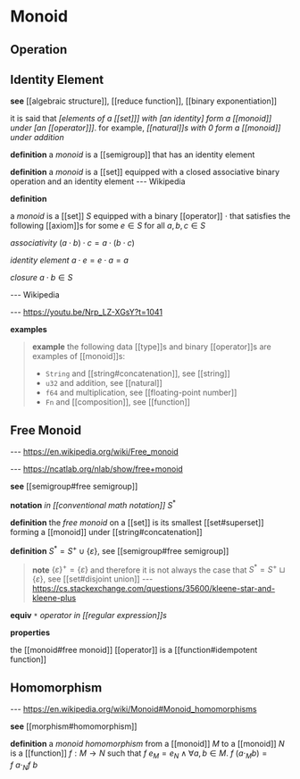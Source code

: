 # Monoid

## Operation

## Identity Element

**see** [[algebraic structure]], [[reduce function]], [[binary exponentiation]]

it is said that _[elements of a [[set]]] with [an identity] form a [[monoid]] under [an [[operator]]]_. for example, _[[natural]]s with $0$ form a [[monoid]] under addition_

**definition** a _monoid_ is a [[semigroup]] that has an identity element

**definition** a _monoid_ is a [[set]] equipped with a closed associative binary operation and an identity element --- Wikipedia

**definition**

a _monoid_ is a [[set]] $S$ equipped with a binary [[operator]] $\cdot$ that satisfies the following [[axiom]]s for some $e \in S$ for all $a, b, c \in S$

_associativity_ $(a \cdot b) \cdot c = a \cdot (b \cdot c)$

_identity element_ $a \cdot e = e \cdot a = a$

_closure_ $a \cdot b \in S$

--- Wikipedia

--- <https://youtu.be/Nrp_LZ-XGsY?t=1041>

**examples**

> **example** the following data [[type]]s and binary [[operator]]s are examples of [[monoid]]s:
>
> - `String` and [[string#concatenation]], see [[string]]
> - `u32` and addition, see [[natural]]
> - `f64` and multiplication, see [[floating-point number]]
> - `Fn` and [[composition]], see [[function]]

## Free Monoid

--- <https://en.wikipedia.org/wiki/Free_monoid>

--- <https://ncatlab.org/nlab/show/free+monoid>

**see** [[semigroup#free semigroup]]

**notation** _in [[conventional math notation]]_ $S^*$

**definition** the _free monoid_ on a [[set]] is its smallest [[set#superset]] forming a [[monoid]] under [[string#concatenation]]

**definition** $S^* = S^+ \cup \{\varepsilon\}$, see [[semigroup#free semigroup]]

> **note** $\{\varepsilon\}^+ = \{\varepsilon\}$ and therefore it is not always the case that $S^* = S^+ \sqcup \{\varepsilon\}$, see [[set#disjoint union]] --- <https://cs.stackexchange.com/questions/35600/kleene-star-and-kleene-plus>

**equiv** _`*` operator in [[regular expression]]s_

**properties**

the [[monoid#free monoid]] [[operator]] is a [[function#idempotent function]]

## Homomorphism

--- <https://en.wikipedia.org/wiki/Monoid#Monoid_homomorphisms>

**see** [[morphism#homomorphism]]

**definition** a _monoid homomorphism_ from a [[monoid]] $M$ to a [[monoid]] $N$ is a [[function]] $f : M \to N$ such that $f\ e_M = e_N \land \forall a, b \in M.\ f\ (a \cdot_M b) = f\ a \cdot_N f\ b$
